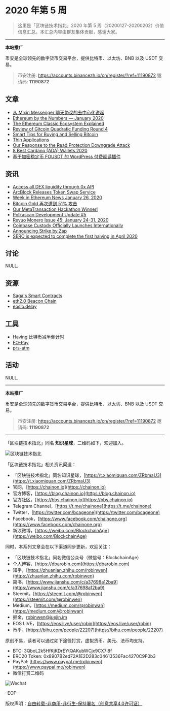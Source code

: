 # 2020 年第 5 周

> 这里是「区块链技术指北」2020 年第 5 周（20200127-20200202）价值信息汇总。本汇总内容由群友集体贡献，感谢大家。

***

**本站推广**

币安是全球领先的数字货币交易平台，提供比特币、以太坊、BNB 以及 USDT 交易。

> 币安注册: https://accounts.binancezh.io/cn/register/?ref=11190872
> 邀请码: **11190872**

## 文章

* [从 Mixin Messenger 聊天协议的去中心化说起](https://bbs.chainon.io/d/5166)
* [Ethereum by the Numbers — January 2020](https://bbs.chainon.io/d/5169)
* [The Ethereum Classic Ecosystem Explained](https://bbs.chainon.io/d/5170)
* [Review of Gitcoin Quadratic Funding Round 4](https://bbs.chainon.io/d/5171)
* [Smart Tips for Buying and Selling Bitcoin](https://bbs.chainon.io/d/5173)
* [Thin Applications](https://bbs.chainon.io/d/5177)
* [Our Response to the Read Protection Downgrade Attack](https://bbs.chainon.io/d/5183)
* [8 Best Cardano (ADA) Wallets 2020](https://bbs.chainon.io/d/5184)
* [基于加密稳定币 FOUSDT 的 WordPress 付费阅读插件](https://bbs.chainon.io/d/5189)

## 资讯

* [Access all DEX liquidity through 0x API](https://bbs.chainon.io/d/5167)
* [ArcBlock Releases Token Swap Service](https://bbs.chainon.io/d/5168)
* [Week in Ethereum News January 26, 2020](https://bbs.chainon.io/d/5172)
* [Bitcoin Gold 再次遭到 51% 攻击](https://bbs.chainon.io/d/5174)
* [Our MetaTransaction Hackathon Winner!](https://bbs.chainon.io/d/5176)
* [Polkascan Development Update #5](https://bbs.chainon.io/d/5178)
* [Revuo Monero Issue 45: January 24-31, 2020](https://bbs.chainon.io/d/5179)
* [Coinbase Custody Officially Launches Internationally](https://bbs.chainon.io/d/5180)
* [Announcing Strike by Zap](https://bbs.chainon.io/d/5181)
* [SERO is expected to complete the first halving in April 2020](https://bbs.chainon.io/d/5182)

## 讨论

NULL.

## 资源

* [Saga's Smart Contracts](https://bbs.chainon.io/d/5185)
* [eth2.0 Beacon Chain](https://bbs.chainon.io/d/5186)
* [eosio.delay](https://bbs.chainon.io/d/5187)

## 工具

* [Having 比特币减半倒计时](https://bbs.chainon.io/d/5175)
* [FO-Pay](https://bbs.chainon.io/d/5188)
* [prs-atm](https://bbs.chainon.io/d/5190)

## 活动

NULL.

***

**本站推广**

币安是全球领先的数字货币交易平台，提供比特币、以太坊、BNB 以及 USDT 交易。

> 币安注册: https://accounts.binancezh.io/cn/register/?ref=11190872
> 邀请码: **11190872**

***

「区块链技术指北」同名 **知识星球**，二维码如下，欢迎加入。

![区块链技术指北](https://cdn.dbarobin.com/3YzonTR.png)

「区块链技术指北」相关资讯渠道：

* 「区块链技术指北」同名知识星球，[https://t.xiaomiquan.com/ZRbmaU3](https://t.xiaomiquan.com/ZRbmaU3)
* 官网，[https://chainon.io](https://chainon.io)
* 官方博客，[https://blog.chainon.io](https://blog.chainon.io)
* 官方社区，[https://bbs.chainon.io](https://bbs.chainon.io)
* Telegram Channel，[https://t.me/chainone](https://t.me/chainone)
* Twitter，[https://twitter.com/bcageone](https://twitter.com/bcageone)
* Facebook，[https://www.facebook.com/chainone.org](https://www.facebook.com/chainone.org)
* 新浪微博，[https://weibo.com/BlockchainAge](https://weibo.com/BlockchainAge)

同时，本系列文章会在以下渠道同步更新，欢迎关注：

* 「区块链技术指北」同名微信公众号（微信号：BlockchainAge）
* 个人博客，[https://dbarobin.com](https://dbarobin.com)
* 知乎，[https://zhuanlan.zhihu.com/robinwen](https://zhuanlan.zhihu.com/robinwen)
* 简书，[https://www.jianshu.com/c/a37698a12ba9](https://www.jianshu.com/c/a37698a12ba9)
* Steemit，[https://steemit.com/@robinwen](https://steemit.com/@robinwen)
* Medium，[https://medium.com/@robinwan](https://medium.com/@robinwan)
* 掘金，[robinwen@juejin.im](https://juejin.im/user/5673ccae60b2260ee435f89a/posts)
* EOS LIVE，[https://eos.live/user/robin](https://eos.live/user/robin)
* 币乎，[https://bihu.com/people/22207](https://bihu.com/people/22207)

原创不易，读者可以通过如下途径打赏，虚拟货币、美元、法币均支持。

* BTC: 3QboL2k5HfKjKDrEYtQAKubWCjx9CX7i8f
* ERC20 Token: 0x8907B2ed72A1E2D283c04613536Fac4270C9F0b3
* PayPal: [https://www.paypal.me/robinwen](https://www.paypal.me/robinwen)
* 微信打赏二维码

![Wechat](https://cdn.dbarobin.com/SzoNl5b.jpg)

–EOF–

版权声明：[自由转载-非商用-非衍生-保持署名（创意共享4.0许可证）](http://creativecommons.org/licenses/by-nc-nd/4.0/deed.zh)